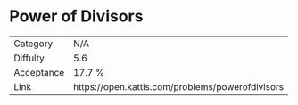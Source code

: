 # Power of Divisors

<table>
    <tr>
        <td>Category</td>
        <td>N/A</td>
    </tr>
    <tr>
        <td>Diffulty</td>
        <td>5.6</td>
    </tr>
    <tr>
        <td>Acceptance</td>
        <td>17.7 %</td>
    </tr>
    <tr>
        <td>Link</td>
        <td>https://open.kattis.com/problems/powerofdivisors</td>
    </tr>
</table>